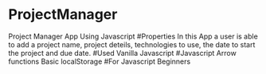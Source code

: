 # ProjectManager
Project Manager App Using Javascript
#Properties
In this App a user is able to add a project name, project deteils, technologies to use, the date to start the project  and  due date.
#Used
Vanilla Javascript
#Javascript
Arrow functions
Basic 
localStorage
#For 
Javascript Beginners


